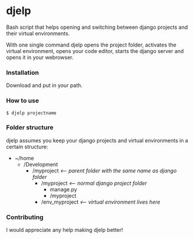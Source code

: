 # djelp 

Bash script that helps opening and switching between django projects and their virtual environments. 

With one single command djelp opens the project folder, activates the virtual environment, opens your code editor, starts the django server and opens it in your webrowser.

### Installation

Download and put in your path.


### How to use


`$ djelp projectname`



### Folder structure

djelp assumes you keep your django projects and virtual environments in a certain structure: 

- ~/home
  - /Development
    - /myproject        *<-- parent folder with the same name as django folder*
      - /myproject          *<-- normal django project folder*
        - manage.py
        - /myproject 
      - /env_myproject      *<-- virtual environment lives here* 

### Contributing

I would appreciate any help making djelp better!
